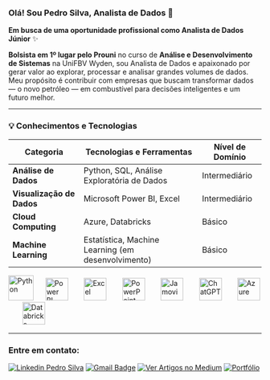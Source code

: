 ### Olá! Sou Pedro Silva, Analista de Dados 👋

**Em busca de uma oportunidade profissional como Analista de Dados Júnior** ✨

**Bolsista em 1º lugar pelo Prouni** no curso de **Análise e Desenvolvimento de Sistemas** na UniFBV Wyden, sou Analista de Dados e apaixonado por gerar valor ao explorar, processar e analisar grandes volumes de dados. Meu propósito é contribuir com empresas que buscam transformar dados — o novo petróleo — em combustível para decisões inteligentes e um futuro melhor.


---
### 💡 Conhecimentos e Tecnologias

| Categoria                 | Tecnologias e Ferramentas                      | Nível de Domínio   |
| ------------------------- | ---------------------------------------------- | ------------------ |
| **Análise de Dados**      | Python, SQL, Análise Exploratória de Dados     | Intermediário      |
| **Visualização de Dados** | Microsoft Power BI, Excel                      | Intermediário      |
| **Cloud Computing**  | Azure, Databricks                              | Básico |
| **Machine Learning** | Estatística, Machine Learning (em desenvolvimento) | Básico |

<p align="left">
  <img src="https://github.com/user-attachments/assets/1120ee63-71cd-49eb-b315-4c41ddc091d3" alt="Python" width="50"/>
  &nbsp;&nbsp;&nbsp;&nbsp;
  <img src="https://github.com/user-attachments/assets/ac05eac4-e384-40eb-a261-f8b8efeeabc8" alt="Power BI" width="45"/>
  &nbsp;&nbsp;&nbsp;&nbsp;&nbsp;&nbsp;
  <img src="https://github.com/user-attachments/assets/9840fb8c-9fd7-411b-aa64-325df73b73dd" alt="Excel" width="45"/>
  &nbsp;&nbsp;&nbsp;&nbsp;&nbsp;&nbsp;
  <img src="https://github.com/user-attachments/assets/f42489ba-e1a4-4ddf-a484-ab4b8f4a55e6" alt="PowerPoint" width="45"/>
  &nbsp;&nbsp;&nbsp;&nbsp;&nbsp;&nbsp;
  <img src="https://github.com/user-attachments/assets/91ced817-6e7a-4b73-8801-5f4f152a82b5" alt="Jamovi" width="45"/>
  &nbsp;&nbsp;&nbsp;&nbsp;&nbsp;&nbsp;
  <img src="https://github.com/user-attachments/assets/294ddab8-7385-40c7-bac3-c6fa64a1be76" alt="ChatGPT" width="45"/>
  &nbsp;&nbsp;&nbsp;&nbsp;&nbsp;&nbsp;
  <img src="https://img.icons8.com/fluent/200/azure-1.png" alt="Azure" width="45"/>
  &nbsp;&nbsp;&nbsp;&nbsp;&nbsp;&nbsp;
  <img src="https://github.com/user-attachments/assets/f961697d-1d57-403d-8b89-0e1e78634014" alt="Databricks" width="45"/>
  &nbsp;&nbsp;&nbsp;&nbsp;&nbsp;&nbsp;
</p>

---

### Entre em contato:

[![Linkedin Pedro Silva](https://img.shields.io/badge/-Pedro_Silva-blue?style=flat&logo=Linkedin&logoColor=white&link=https://www.linkedin.com/in/pedro-silva-1032a7243/)](https://www.linkedin.com/in/pedro-silva-1032a7243/)
[![Gmail Badge](https://img.shields.io/badge/-contatopedrosilva001@gmail.com-c14438?style=flat-square&logo=Gmail&logoColor=white&link=mailto:contatopedrosilva001@gmail.com)](mailto:contatopedrosilva001@gmail.com) [![Ver Artigos no Medium](https://img.shields.io/badge/Ver_Artigos_no_Medium-03A57B?style=flat-square&logo=Medium&logoColor=white)](https://medium.com/@pedroalves112020) [![Portfólio](https://img.shields.io/badge/Explore_Meu_Portfólio-0052CC?style=flat-square&logo=google-chrome&logoColor=white)](https://sites.google.com/view/projetos-pedro-silva/in%C3%ADcio)




